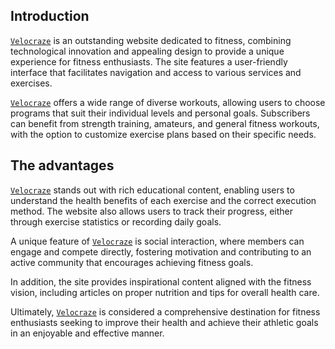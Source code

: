 ## Introduction
[`Velocraze`](https://shamurikan.github.io/Velocraze/) is an outstanding website dedicated to fitness, combining technological innovation and appealing design to provide a unique experience for fitness enthusiasts. The site features a user-friendly interface that facilitates navigation and access to various services and exercises.

[`Velocraze`](https://shamurikan.github.io/Velocraze/#workout-section) offers a wide range of diverse workouts, allowing users to choose programs that suit their individual levels and personal goals. Subscribers can benefit from strength training, amateurs, and general fitness workouts, with the option to customize exercise plans based on their specific needs.

## The advantages
[`Velocraze`](https://shamurikan.github.io/Velocraze/#workout-section) stands out with rich educational content, enabling users to understand the health benefits of each exercise and the correct execution method. The website also allows users to track their progress, either through exercise statistics or recording daily goals.

A unique feature of [`Velocraze`](https://shamurikan.github.io/Velocraze/#workout-section) is social interaction, where members can engage and compete directly, fostering motivation and contributing to an active community that encourages achieving fitness goals.

In addition, the site provides inspirational content aligned with the fitness vision, including articles on proper nutrition and tips for overall health care.

Ultimately, [`Velocraze`](https://shamurikan.github.io/Velocraze/#workout-section) is considered a comprehensive destination for fitness enthusiasts seeking to improve their health and achieve their athletic goals in an enjoyable and effective manner.
